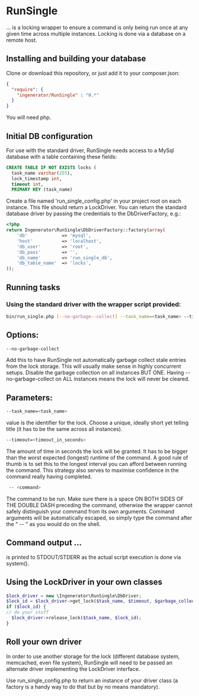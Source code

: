 # RunSingle

... is a locking wrapper to ensure a command is only being run once at any given time
across multiple instances.
Locking is done via a database on a remote host.

## Installing and building your database

Clone or download this repository, or just add it to your composer.json:

```json
{
  "require": {
    "ingenerator/RunSingle" : "0.*"
  }
}
```

You will need php.

## Initial DB configuration
For use with the standard driver, RunSingle needs access to a MySql database
with a table containing these fields:

```sql
CREATE TABLE IF NOT EXISTS locks (
  task_name varchar(255),
  lock_timestamp int,
  timeout int,
  PRIMARY KEY (task_name)
```

Create a file named 'run_single_config.php' in your project root on each instance.
This file should return a LockDriver. You can return the standard database driver 
by passing the credentials to the DbDriverFactory, e.g.:

```php
<?php
return Ingenerator\RunSingle\DbDriverFactory::factory(array(
    'db'             => 'mysql',
    'host'           => 'localhost',
    'db_user'        => 'root',
    'db_pass'        => '',
    'db_name'        => 'run_single_db',
    'db_table_name'  => 'locks',
));
```

## Running tasks

### Using the standard driver with the wrapper script provided:
```bash
bin/run_single.php [--no-garbage--collect] --task_name=<task_name> --timeout=<timeout_in_seconds> -- <command>
```

## Options:
```bash
--no-garbage-collect
```
Add this to have RunSingle not automatically garbage collect stale entries
from the lock storage.
This will usually make sense in highly concurrent setups.
Disable the garbage collection on all instances BUT ONE.
Having --no-garbage-collect on ALL instances means the lock will never be cleared.

## Parameters:
```bash
--task_name=<task_name>
```
value is the identifier for the lock.
Choose a unique, ideally short yet telling title (it has to be the same across all instances).

```bash
--timeout=<timeout_in_seconds>
```
The amount of time in seconds the lock will be granted.
It has to be bigger than the worst expected (longest) runtime of the command.
A good rule of thumb is to set this to the longest interval you can afford between running the command.
This strategy also serves to maximise confidence in the command really having completed.

```bash
 -- <command>
```
The command to be run. Make sure there is a space ON BOTH SIDES OF THE DOUBLE DASH preceding the command,
otherwise the wrapper cannot safely distinguish your command from its own arguments.
Command arguments will be automatically escaped, so simply type the command after the " -- " as you would do on the shell.

## Command output ...
is printed to STDOUT/STDERR as the actual script execution is done via system().

## Using the LockDriver in your own classes

```php
$lock_driver = new \Ingenerator\RunSingle\DbDriver;
$lock_id = $lock_driver->get_lock($task_name, $timeout, $garbage_collect);
if ($lock_id) {
// do your stuff
  $lock_driver->release_lock($task_name, $lock_id);
}
```

## Roll your own driver
In order to use another storage for the lock (different database system, memcached,
even file system), RunSingle will need to be passed an alternate driver
implementing the LockDriver interface.

Use run_single_config.php to return an instance of your driver
class (a factory is a handy way to do that but by no means mandatory).
